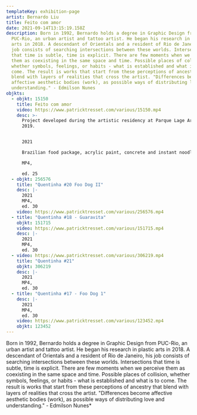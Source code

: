 ```yaml
---
templateKey: exhibition-page
artist: Bernardo Liu
title: Feito com amor
date: 2021-09-14T13:15:19.158Z
description: Born in 1992, Bernardo holds a degree in Graphic Design from
  PUC-Rio, an urban artist and tattoo artist. He began his research in plastic
  arts in 2018. A descendant of Orientals and a resident of Rio de Janeiro, his
  job consists of searching intersections between these worlds. Intersections
  that time is subtle, time is explicit. There are few moments when we perceive
  them as coexisting in the same space and time. Possible places of collision,
  whether symbols, feelings, or habits - what is established and what is to
  come. The result is works that start from these perceptions of ancestry that
  blend with layers of realities that cross the artist. "Differences become
  affective aesthetic bodies (work), as possible ways of distributing love and
  understanding." - Edmilson Nunes
objkts:
  - objkt: 15150
    title: Feito com amor
    video: https://www.patricktresset.com/various/15150.mp4
    desc: >-
      Project developed during the artistic residency at Parque Lage Art School,
      2019. 


      2021

      Brazilian food package, acrylic paint, concrete and instant noodles.

      MP4, 

      ed. 25
  - objkt: 256576
    title: "Quentinha #20 Foo Dog II"
    desc: |-
      2021
      MP4, 
      ed. 30
    video: https://www.patricktresset.com/various/256576.mp4
  - title: "Quentinha #18 - Guaravita"
    objkt: 151715
    video: https://www.patricktresset.com/various/151715.mp4
    desc: |-
      2021
      MP4, 
      ed. 30
  - video: https://www.patricktresset.com/various/306219.mp4
    title: "Quentinha #21"
    objkt: 306219
    desc: |-
      2021
      MP4, 
      ed. 30
  - title: "Quentinha #17 - Foo Dog 1"
    desc: |-
      2021
      MP4, 
      ed. 30
    video: https://www.patricktresset.com/various/123452.mp4
    objkt: 123452
---
```

Born in 1992, Bernardo holds a degree in Graphic Design from PUC-Rio, an urban artist and tattoo artist. He began his research in plastic arts in 2018. A descendant of Orientals and a resident of Rio de Janeiro, his job consists of searching intersections between these worlds. Intersections that time is subtle, time is explicit. There are few moments when we perceive them as coexisting in the same space and time. Possible places of collision, whether symbols, feelings, or habits - what is established and what is to come. The result is works that start from these perceptions of ancestry that blend with layers of realities that cross the artist. "Differences become affective aesthetic bodies (work), as possible ways of distributing love and understanding." - Edmilson Nunes*